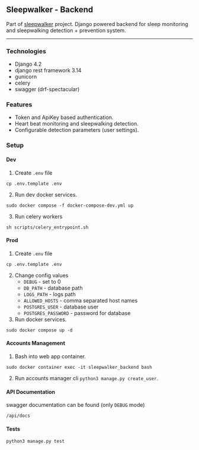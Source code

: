 ## Sleepwalker - Backend

Part of [sleepwalker](https://github.com/zNitche/sleepwalker) project. 
Django powered backend for sleep monitoring and sleepwalking detection + prevention system.

---

### Technologies
- Django 4.2
- django rest framework 3.14
- gunicorn
- celery
- swagger (drf-spectacular)

### Features
- Token and ApiKey based authentication.
- Heart beat monitoring and sleepwalking detection.
- Configurable detection parameters (user settings).

### Setup
#### Dev
1. Create `.env` file
```
cp .env.template .env
```
2. Run dev docker services.
```
sudo docker compose -f docker-compose-dev.yml up
```
3. Run celery workers
```
sh scripts/celery_entrypoint.sh
```
#### Prod
1. Create `.env` file
```
cp .env.template .env
```
2. Change config values
   - `DEBUG` - set to 0
   - `DB_PATH` - database path
   - `LOGS_PATH` - logs path
   - `ALLOWED_HOSTS` - comma separated host names 
   - `POSTGRES_USER` - database user
   - `POSTGRES_PASSWORD` - password for database
3. Run docker services.
```
sudo docker compose up -d
```

#### Accounts Management
1. Bash into web app container.
```
sudo docker container exec -it sleepwalker_backend bash
```
2. Run accounts manager cli `python3 manage.py create_user`.

#### API Documentation
swagger documentation can be found (only `DEBUG` mode)
```
/api/docs
```

#### Tests
```
python3 manage.py test
```